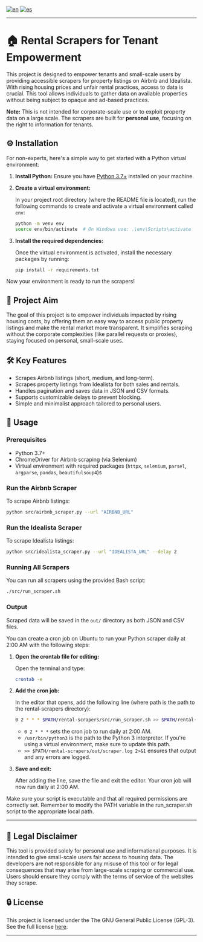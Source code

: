 


[![en](https://img.shields.io/badge/lang-en-red.svg)](https://github.com/maiktreya/rental-scrapers/blob/main/readme.md)
[![es](https://img.shields.io/badge/lang-es-yellow.svg)](https://github.com/maiktreya/rental-scrapers/blob/main/readme.es.md)

---

# 🏠 Rental Scrapers for Tenant Empowerment

This project is designed to empower tenants and small-scale users by providing accessible scrapers for property listings on Airbnb and Idealista. With rising housing prices and unfair rental practices, access to data is crucial. This tool allows individuals to gather data on available properties without being subject to opaque and ad-based practices.

**Note:** This is not intended for corporate-scale use or to exploit property data on a large scale. The scrapers are built for **personal use**, focusing on the right to information for tenants.

## ⚙️ Installation

For non-experts, here's a simple way to get started with a Python virtual environment:

1. **Install Python:** Ensure you have [Python 3.7+](https://www.python.org/downloads/) installed on your machine.

2. **Create a virtual environment:**

   In your project root directory (where the README file is located), run the following commands to create and activate a virtual environment called `env`:

   ```bash
   python -m venv env
   source env/bin/activate  # On Windows use: .\env\Scripts\activate
   ```

3. **Install the required dependencies:**

   Once the virtual environment is activated, install the necessary packages by running:

   ```bash
   pip install -r requirements.txt
   ```

Now your environment is ready to run the scrapers!

## 🎯 Project Aim

The goal of this project is to empower individuals impacted by rising housing costs, by offering them an easy way to access public property listings and make the rental market more transparent. It simplifies scraping without the corporate complexities (like parallel requests or proxies), staying focused on personal, small-scale uses.

## 🛠️ Key Features

- Scrapes Airbnb listings (short, medium, and long-term).
- Scrapes property listings from Idealista for both sales and rentals.
- Handles pagination and saves data in JSON and CSV formats.
- Supports customizable delays to prevent blocking.
- Simple and minimalist approach tailored to personal users.

## 🚀 Usage

### Prerequisites

- Python 3.7+
- ChromeDriver for Airbnb scraping (via Selenium)
- Virtual environment with required packages (`httpx`, `selenium`, `parsel`, `argparse`, `pandas`, `beautifulsoup4`)s

### Run the Airbnb Scraper

To scrape Airbnb listings:

```bash
python src/airbnb_scraper.py --url "AIRBNB_URL"
```

### Run the Idealista Scraper

To scrape Idealista listings:

```bash
python src/idealista_scraper.py --url "IDEALISTA_URL" --delay 2
```

### Running All Scrapers

You can run all scrapers using the provided Bash script:

```bash
./src/run_scraper.sh
```

### Output

Scraped data will be saved in the `out/` directory as both JSON and CSV files.

You can create a cron job on Ubuntu to run your Python scraper daily at 2:00 AM with the following steps:

1. **Open the crontab file for editing:**

   Open the terminal and type:

   ```bash
   crontab -e
   ```

2. **Add the cron job:**

   In the editor that opens, add the following line (where path is the path to the rental-scrapers directory):

   ```bash
   0 2 * * * $PATH/rental-scrapers/src/run_scraper.sh >> $PATH/rental-scrapers/out/scraper.log 2>&1
   ```

   - `0 2 * * *` sets the cron job to run daily at 2:00 AM.
   - `/usr/bin/python3` is the path to the Python 3 interpreter. If you're using a virtual environment, make sure to update this path.
   - `>> $PATH/rental-scrapers/out/scraper.log 2>&1` ensures that output and any errors are logged.

3. **Save and exit:**

   After adding the line, save the file and exit the editor. Your cron job will now run daily at 2:00 AM.

Make sure your script is executable and that all required permissions are correctly set. Remember to modify the PATH variable in the run_scraper.sh script to the appropriate local path.

---

## 💼 Legal Disclaimer

This tool is provided solely for personal use and informational purposes. It is intended to give small-scale users fair access to housing data. The developers are not responsible for any misuse of this tool or for legal consequences that may arise from large-scale scraping or commercial use. Users should ensure they comply with the terms of service of the websites they scrape.

## 🔒 License

This project is licensed under the The GNU General Public License (GPL-3). See the full license [here](https://www.gnu.org/licenses/gpl-3.0.en.html).

---
